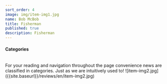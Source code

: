 ```yaml
---
sort_order: 4
image: img/item-img1.jpg
name: Bob McBob
title: Fisherman
published: true
description: Fisherman
---
```


#### **Categories**
<br>
For your reading and navigation throughout the page convenience news are classified in categories. Just as we are intuitively used to!
![item-img2.jpg]({{site.baseurl}}/reviews/en/item-img2.jpg)

